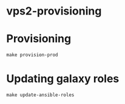 # vps2-provisioning

Provisioning
============

    make provision-prod


Updating galaxy roles
=====================

    make update-ansible-roles
